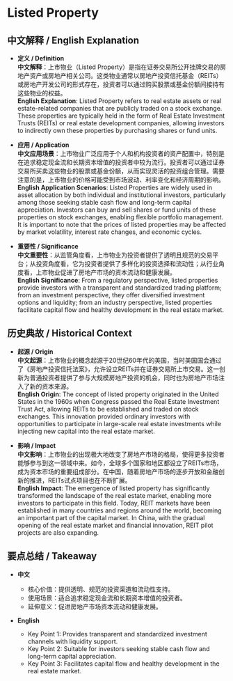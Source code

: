# Listed Property

## 中文解释 / English Explanation

* **定义 / Definition**  
  **中文解释**：上市物业（Listed Property）是指在证券交易所公开挂牌交易的房地产资产或房地产相关公司。这类物业通常以房地产投资信托基金（REITs）或房地产开发公司的形式存在，投资者可以通过购买股票或基金份额间接持有这些物业的权益。  
  **English Explanation**: Listed Property refers to real estate assets or real estate-related companies that are publicly traded on a stock exchange. These properties are typically held in the form of Real Estate Investment Trusts (REITs) or real estate development companies, allowing investors to indirectly own these properties by purchasing shares or fund units.

* **应用 / Application**  
  **中文应用场景**：上市物业广泛应用于个人和机构投资者的资产配置中，特别是在追求稳定现金流和长期资本增值的投资者中较为流行。投资者可以通过证券交易所买卖这些物业的股票或基金份额，从而实现灵活的投资组合管理。需要注意的是，上市物业的价格可能受到市场波动、利率变化和经济周期的影响。  
  **English Application Scenarios**: Listed Properties are widely used in asset allocation by both individual and institutional investors, particularly among those seeking stable cash flow and long-term capital appreciation. Investors can buy and sell shares or fund units of these properties on stock exchanges, enabling flexible portfolio management. It is important to note that the prices of listed properties may be affected by market volatility, interest rate changes, and economic cycles.

* **重要性 / Significance**  
  **中文重要性**：从监管角度看，上市物业为投资者提供了透明且规范的交易平台；从投资角度看，它为投资者提供了多样化的投资选择和流动性；从行业角度看，上市物业促进了房地产市场的资本流动和健康发展。  
  **English Significance**: From a regulatory perspective, listed properties provide investors with a transparent and standardized trading platform; from an investment perspective, they offer diversified investment options and liquidity; from an industry perspective, listed properties facilitate capital flow and healthy development in the real estate market.

## 历史典故 / Historical Context

* **起源 / Origin**  
  **中文起源**：上市物业的概念起源于20世纪60年代的美国，当时美国国会通过了《房地产投资信托法案》，允许设立REITs并在证券交易所上市交易。这一创新为普通投资者提供了参与大规模房地产投资的机会，同时也为房地产市场注入了新的资本来源。  
  **English Origin**: The concept of listed property originated in the United States in the 1960s when Congress passed the Real Estate Investment Trust Act, allowing REITs to be established and traded on stock exchanges. This innovation provided ordinary investors with opportunities to participate in large-scale real estate investments while injecting new capital into the real estate market.

* **影响 / Impact**  
  **中文影响**：上市物业的出现极大地改变了房地产市场的格局，使得更多投资者能够参与到这一领域中来。如今，全球多个国家和地区都设立了REITs市场，成为资本市场的重要组成部分。在中国，随着房地产市场的逐步开放和金融创新的推进，REITs试点项目也在不断扩展。  
  **English Impact**: The emergence of listed property has significantly transformed the landscape of the real estate market, enabling more investors to participate in this field. Today, REIT markets have been established in many countries and regions around the world, becoming an important part of the capital market. In China, with the gradual opening of the real estate market and financial innovation, REIT pilot projects are also expanding.

## 要点总结 / Takeaway

* **中文**  
  - 核心价值：提供透明、规范的投资渠道和流动性支持。
  - 使用场景：适合追求稳定现金流和长期资本增值的投资者。
  - 延伸意义：促进房地产市场资本流动和健康发展。

* **English**  
  - Key Point 1: Provides transparent and standardized investment channels with liquidity support.
  - Key Point 2: Suitable for investors seeking stable cash flow and long-term capital appreciation.
  - Key Point 3: Facilitates capital flow and healthy development in the real estate market.